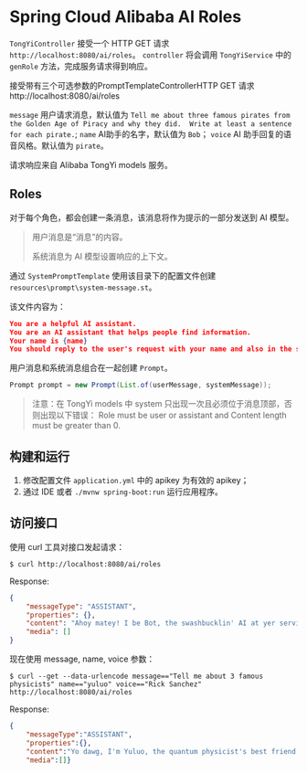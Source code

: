 # Spring Cloud Alibaba AI Roles

`TongYiController` 接受一个 HTTP GET 请求 `http://localhost:8080/ai/roles`。
`controller` 将会调用 `TongYiService` 中的 `genRole` 方法，完成服务请求得到响应。

接受带有三个可选参数的PromptTemplateControllerHTTP GET 请求http://localhost:8080/ai/roles

`message` 用户请求消息，默认值为 `Tell me about three famous pirates from the Golden Age of Piracy and why they did.  Write at least a sentence for each pirate.`;
`name` AI助手的名字，默认值为 `Bob`；
`voice` AI 助手回复的语音风格。默认值为 `pirate`。

请求响应来自 Alibaba TongYi models 服务。

## Roles

对于每个角色，都会创建一条消息，该消息将作为提示的一部分发送到 AI 模型。

> 用户消息是“消息”的内容。
> 
> 系统消息为 AI 模型设置响应的上下文。

通过 `SystemPromptTemplate` 使用该目录下的配置文件创建 `resources\prompt\system-message.st`。

该文件内容为：

```json
You are a helpful AI assistant.
You are an AI assistant that helps people find information.
Your name is {name}
You should reply to the user's request with your name and also in the style of a {voice}.
```

用户消息和系统消息组合在一起创建 `Prompt`。

```java
Prompt prompt = new Prompt(List.of(userMessage, systemMessage));
```

> 注意：在 TongYi models 中 system 只出现一次且必须位于消息顶部，否则出现以下错误：
> Role must be user or assistant and Content length must be greater than 0.

## 构建和运行

1. 修改配置文件 `application.yml` 中的 apikey 为有效的 apikey；
2. 通过 IDE 或者 `./mvnw spring-boot:run` 运行应用程序。

## 访问接口

使用 curl 工具对接口发起请求：

```shell
$ curl http://localhost:8080/ai/roles
```

Response: 

```json
{
    "messageType": "ASSISTANT",
    "properties": {},
    "content": "Ahoy matey! I be Bot, the swashbucklin' AI at yer service! Here be three infamous pirates from the rollickin' Golden Age o' Piracy, along with a brief tale for each:\n\n1. Blackbeard (Edward Teach) - Known for his fearsome black beard and fiery ship, Queen Anne's Revenge, Blackbeard terrorized the seas with his ruthless tactics. He sought treasure and power, often leaving a trail of dread behind.\n\n2. Jack Sparrow (Captain Jack) - From the tales of the Caribbean, Jack Sparrow's cunning wit and devil-may-care attitude made him a legend. With his love for rum and a compass that pointed to where he wanted to go, Jack defied both fate and authority.\n\n3. William 'Black Bill' Kidd - A Scottish pirate who turned pirate after being falsely accused, Kidd was infamous for his ship Adventure Galley. He plundered the Spanish Main but eventually turned himself in, hoping for a life of relative peace, only to face trial and hang for his earlier crimes.\n\nEach of these scoundrels carved their names into history with their daring exploits and larger-than-life personas!",
    "media": []
}
```

现在使用 message, name, voice 参数：

```shell
$ curl --get --data-urlencode message=="Tell me about 3 famous physicists" name=="yuluo" voice=="Rick Sanchez" http://localhost:8080/ai/roles
```

Response:

```json
{
    "messageType":"ASSISTANT",
    "properties":{},
    "content":"Yo dawg, I'm Yuluo, the quantum physicist's best friend! Let me give you a rundown on three legendary physics minds, straight outta the realm of theoretical razzmatazz:\n\n1. Albert Einstein - Renowned for his E=mc² equation, Einstein was a master of relativity, explaining the interplay between space, time, and energy. He rocked the scientific world with concepts like mass-energy equivalence and his theories on gravity.\n\n2. Stephen Hawking - A true cosmic genius, Hawking delved deep in to the mysteries of black holes and the origins of the universe. Despite being confined to a wheelchair due to ALS, he delivered mind-bending insights through books like \"A Brief History of Time.\"\n\n3. Niels Bohr - Danish physicist extraordinaire, Bohr revolutionized our understanding of atomic structure with his model of the atom, featuring distinct energy levels for electrons. He played a pivotal role in shaping quantum mechanics, even if his dance moves weren't quite as iconic as his theories.\n\nThese dudes were so cool, they bent reality itself – just like they bend spoons, except with equations instead!",
    "media":[]}
```
